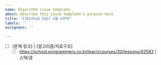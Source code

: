 ```yaml
---
name: Algorithm issue template
about: Describe this issue template's purpose here.
title: "[{Github Id}] n월 n주차"
labels: ''
assignees: ''

---
```


- [ ] {문제 링크} | {알고리즘/자료구조}
  - [ ] https://school.programmers.co.kr/learn/courses/30/lessons/42583 | 스택/큐
